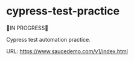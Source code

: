 # cypress-test-practice

🚧IN PROGRESS🚧

Cypress test automation practice. 

URL: https://www.saucedemo.com/v1/index.html